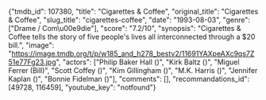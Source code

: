 {"tmdb_id": 107380, "title": "Cigarettes & Coffee", "original_title": "Cigarettes & Coffee", "slug_title": "cigarettes-coffee", "date": "1993-08-03", "genre": ["Drame / Com\u00e9die"], "score": "7.2/10", "synopsis": "Cigarettes &amp; Coffee tells the story of five people's lives all interconnected through a $20 bill.", "image": "https://image.tmdb.org/t/p/w185_and_h278_bestv2/11691YAXpeAXc9qs7Z51e77Fg23.jpg", "actors": ["Philip Baker Hall ()", "Kirk Baltz ()", "Miguel Ferrer (Bill)", "Scott Coffey ()", "Kim Gillingham ()", "M.K. Harris ()", "Jennifer Kaplan ()", "Bonnie Fidelman ()"], "comments": [], "recommandations_id": [49728, 116459], "youtube_key": "notfound"}